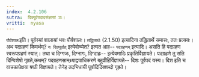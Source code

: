 ```yaml
---
index:  4.2.106
sutra:  दिक्पूर्वपदादसंज्ञायां ञः।
vritti:  nyasa
---
```


`पौर्वशालः`इति। पूर्वस्यां शालायां भवः पौर्वशालः। `तद्धितार्थः` (2.1.50) इत्यादिना तद्धितार्थे समासः, ततः प्रत्ययः।
अथ पदग्रहणं किमर्थम्? `न दिक्पूर्वात्` इत्येवोच्येत? इत्यत आह-- `पदग्रहणम्` इत्यादि। असति हि पदग्रहण स्वरूपग्रहणं स्यात्। तथा च दिग्गजः, दिग्नागः, दिग्दाहः-- इत्येवमादिः प्रकृतिर्विज्ञायते। पदग्रहणे तु सति दिग्विशेषो गृह्रते,कथम्? पदग्रहणसामथ्र्याद्व्याधिकरणे बहुव्रीहिर्विज्ञायते-- दिशः पूर्वपदं यस्य। दिश इति च वाचकापेक्षया षष्ठी विज्ञायते। तेनेह तदभिधायी पूर्वादिदिक्शब्दो गृह्रते।
